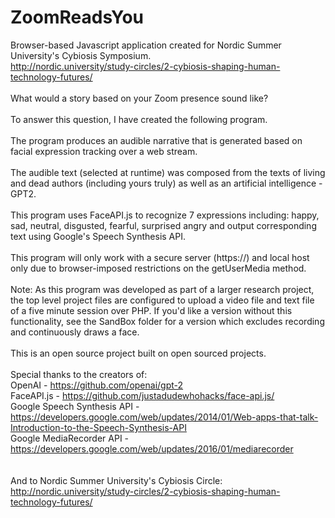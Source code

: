 # ZoomReadsYou
Browser-based Javascript application created for Nordic Summer University's Cybiosis Symposium. </br>http://nordic.university/study-circles/2-cybiosis-shaping-human-technology-futures/</br></br>
What would a story based on your Zoom presence sound like?</br></br>
To answer this question, I have created the following program. </br></br>
The program produces an audible narrative that is generated based on facial expression tracking over a web stream. </br></br>
The audible text (selected at runtime) was composed from the texts of living and dead authors (including yours truly) as well as an artificial intelligence - GPT2.</br></br>
This program uses FaceAPI.js to recognize 7 expressions including: happy, sad, neutral, disgusted, fearful, surprised angry and output corresponding text using Google's Speech Synthesis API.</br></br>
This program will only work with a secure server (https://) and local host only due to browser-imposed restrictions on the getUserMedia method. </br></br>
Note: As this program was developed as part of a larger research project, the top level project files are configured to upload a video file and text file of a five minute session over PHP. If you'd like a version without this functionality, see the SandBox folder for a version which excludes recording and continuously draws a face. 
</br></br>
This is an open source project built on open sourced projects. </br></br>
Special thanks to the creators of:</br>
OpenAI - https://github.com/openai/gpt-2</br>
FaceAPI.js - https://github.com/justadudewhohacks/face-api.js/</br>
Google Speech Synthesis API - https://developers.google.com/web/updates/2014/01/Web-apps-that-talk-Introduction-to-the-Speech-Synthesis-API</br>
Google MediaRecorder API - https://developers.google.com/web/updates/2016/01/mediarecorder</br>
</br></br>
And to Nordic Summer University's Cybiosis Circle: http://nordic.university/study-circles/2-cybiosis-shaping-human-technology-futures/
